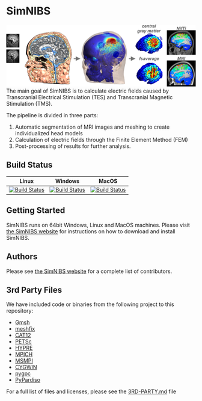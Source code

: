 # SimNIBS

![SimNIBS Fronpage](docs/_static/gallery/simnibs_workflow.png)
The main goal of SimNIBS is to calculate electric fields caused by Transcranial Electrical Stimulation (TES) and Transcranial Magnetic Stimulation (TMS).
 
  
The pipeline is divided in three parts:
1. Automatic segmentation of MRI images and meshing to create individualized head models
2. Calculation of electric fields through the Finite Element Method (FEM)
3. Post-processing of results for further analysis.

## Build Status
| Linux   | Windows    | MacOS |
|---------|------------|-----|
| [![Build Status](https://dev.azure.com/simnibs/simnibs/_apis/build/status/Linux?branchName=master)](https://dev.azure.com/simnibs/simnibs/_build/latest?definitionId=4&branchName=master) | [![Build Status](https://dev.azure.com/simnibs/simnibs/_apis/build/status/Windows?branchName=master)](https://dev.azure.com/simnibs/simnibs/_build/latest?definitionId=5&branchName=master) |  [![Build Status](https://dev.azure.com/simnibs/simnibs/_apis/build/status/MacOS?branchName=master)](https://dev.azure.com/simnibs/simnibs/_build/latest?definitionId=9&branchName=master)   |

## Getting Started

SimNIBS runs on 64bit Windows, Linux and MacOS machines.
Please visit [the SimNIBS website](https://simnibs.github.io/simnibs/build/html/installation/simnibs_installer.html) for instructions on how to download and install SimNIBS.


## Authors
Please see [the SimNIBS website](./docs/contributors.rst) for a complete list of contributors.

## 3rd Party Files
We have included code or binaries from the following project to this repository:
* [Gmsh](www.gmsh.info)
* [meshfix](https://github.com/MarcoAttene/MeshFix-V2.1)
* [CAT12](http://www.neuro.uni-jena.de/cat/)
* [PETSc](https://www.mcs.anl.gov/petsc/)
* [HYPRE](https://github.com/hypre-space/hypre)
* [MPICH](https://www.mpich.org/)
* [MSMPI](https://github.com/Microsoft/Microsoft-MPI)
* [CYGWIN](https://www.cygwin.com/)
* [pygpc](https://github.com/konstantinweise/pygpc)
* [PyPardiso](https://github.com/haasad/PyPardisoProject)


For a full list of files and licenses, please see the [3RD-PARTY.md](3RD-PARTY.md) file
